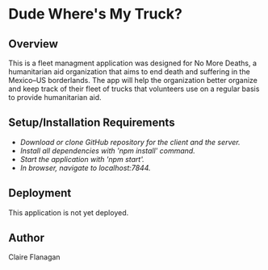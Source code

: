 # Dude Where's My Truck?

## Overview

This is a fleet managment application was designed for No More Deaths, a humanitarian aid organization that aims to end death and suffering in the Mexico–US borderlands.  The app will help the organization better organize and keep track of their fleet of trucks that volunteers use on a regular basis to provide humanitarian aid.

## Setup/Installation Requirements

* _Download or clone GitHub repository for the client and the server._
* _Install all dependencies with 'npm install' command._
* _Start the application with 'npm start'._
* _In browser, navigate to localhost:7844._

## Deployment

This application is not yet deployed.

## Author

Claire Flanagan
